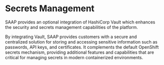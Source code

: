 # Secrets Management

SAAP provides an optional integration of HashiCorp Vault which enhances the security and secrets management capabilities of the platform. 

By integrating Vault, SAAP provides customers with a secure and centralized solution for storing and accessing sensitive information such as passwords, API keys, and certificates. It complements the default OpenShift secrets mechanism, providing additional features and capabilities that are critical for managing secrets in modern containerized environments.
